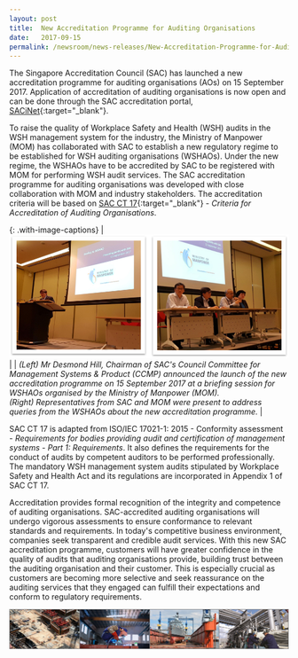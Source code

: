 ```yaml
---
layout: post
title:  New Accreditation Programme for Auditing Organisations
date:   2017-09-15
permalink: /newsroom/news-releases/New-Accreditation-Programme-for-Auditing-Organisations
---
```


The Singapore Accreditation Council (SAC) has launched a new accreditation programme for auditing organisations (AOs) on 15 September 2017. Application of accreditation of auditing organisations is now open and can be done through the SAC accreditation portal, [SACiNet](https://sacinet.enterprisesg.gov.sg/sac/forms/sacinet/sacinet-logon-external.form){:target="_blank"}.
 
To raise the quality of Workplace Safety and Health (WSH) audits in the WSH management system for the industry, the Ministry of Manpower (MOM) has collaborated with SAC to establish a new regulatory regime to be established for WSH auditing organisations (WSHAOs). Under the new regime, the WSHAOs have to be accredited by SAC to be registered with MOM for performing WSH audit services. The SAC accreditation programme for auditing organisations was developed with close collaboration with MOM and industry stakeholders. The accreditation criteria will be based on [SAC CT 17](/files/documents/management-system-and-products-certification/CT-17-(1-October-2018).pdf){:target="_blank"} - _Criteria for Accreditation of Auditing Organisations_.

{: .with-image-captions}
| ![AOProgrammeLaunch2017](/images/press-release/photos/AOProgrammeLaunch2017.png) |
| _(Left) Mr Desmond Hill, Chairman of SAC's Council Committee for Management Systems & Product (CCMP) announced the launch of the new accreditation programme on 15 September 2017 at a briefing session for WSHAOs organised by the Ministry of Manpower (MOM)._ <br/> _(Right) Representatives from SAC and MOM were present to address queries from the WSHAOs about the new accreditation programme._ |

SAC CT 17 is adapted from ISO/IEC 17021-1: 2015 - Conformity assessment - _Requirements for bodies providing audit and certification of management systems - Part 1: Requirements_. It also defines the requirements for the conduct of audits by competent auditors to be performed professionally. The mandatory WSH management system audits stipulated by Workplace Safety and Health Act and its regulations are incorporated in Appendix 1 of SAC CT 17.
 
Accreditation provides formal recognition of the integrity and competence of auditing organisations. SAC-accredited auditing organisations will undergo vigorous assessments to ensure conformance to relevant standards and requirements. In today's competitive business environment, companies seek transparent and credible audit services. With this new SAC accreditation programme, customers will have greater confidence in the quality of audits that auditing organisations provide, building trust between the auditing organisation and their customer. This is especially crucial as customers are becoming more selective and seek reassurance on the auditing services that they engaged can fulfill their expectations and conform to regulatory requirements.

![combineindustry](/images/press-release/photos/combineindustry.png)
